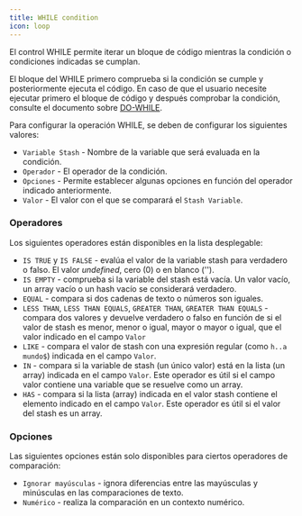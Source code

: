 ```yaml
---
title: WHILE condition
icon: loop
---
```


El control WHILE permite iterar un bloque de código mientras la condición o condiciones indicadas se cumplan.

El bloque del WHILE primero comprueba si la condición se cumple y posteriormente ejecuta el código. En caso de que el usuario necesite ejecutar primero el bloque de código y después comprobar la condición, consulte el documento sobre [DO-WHILE](rules/palette/control/do-while).

Para configurar la operación WHILE, se deben de configurar los siguientes valores:

- `Variable Stash` - Nombre de la variable que será evaluada en la condición.
- `Operador` - El operador de la condición.
- `Opciones` - Permite establecer algunas opciones en función del operador indicado anteriormente.
- `Valor` - El valor con el que se comparará el `Stash Variable`.

### Operadores

Los siguientes operadores están disponibles en la lista desplegable:

- `IS TRUE` y `IS FALSE` - evalúa el valor de la variable stash para verdadero o falso. El valor *undefined*, cero (0) o en blanco ('').
- `IS EMPTY` - comprueba si la variable del stash está vacía. Un valor vacío, un array vacío o un hash vacío se considerará verdadero.
- `EQUAL` - compara si dos cadenas de texto o números son iguales.
- `LESS THAN`, `LESS THAN EQUALS`, `GREATER THAN`, `GREATER THAN EQUALS` - compara dos valores y devuelve verdadero o falso en función de si el valor de stash es menor, menor o igual, mayor o mayor o igual, que el valor indicado en el campo `Valor`
- `LIKE` - compara el valor de stash con una expresión regular (como `h..a mundo$`) indicada en el campo `Valor`.
- `IN` - compara si la variable de stash (un único valor) está en la lista (un array) indicada en el campo `Valor`. Este operador es útil si el campo valor contiene una variable que se resuelve como un array.
- `HAS` - compara si la lista (array) indicada en el valor stash contiene el elemento indicado en el campo `Valor`. Este operador es útil si el valor del stash es un array.

### Opciones

Las siguientes opciones están solo disponibles para ciertos operadores de comparación:

- `Ignorar mayúsculas` - ignora diferencias entre las mayúsculas y minúsculas en las comparaciones de texto.
- `Numérico` - realiza la comparación en un contexto numérico.

